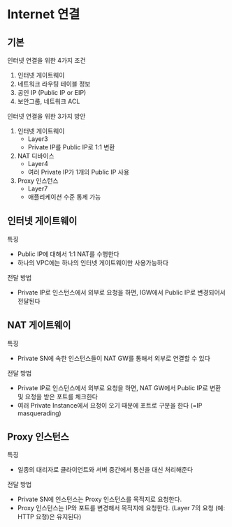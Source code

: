 # Internet 연결
## 기본
인터넷 연결을 위한 4가지 조건
1. 인터넷 게이트웨이
2. 네트워크 라우팅 테이블 정보
3. 공인 IP (Public IP or EIP)
4. 보안그룹, 네트워크 ACL

인터넷 연결을 위한 3가지 방안
1. 인터넷 게이트웨이
   - Layer3
   - Private IP를 Public IP로 1:1 변환
2. NAT 디바이스
   - Layer4
   - 여러 Private IP가 1개의 Public IP 사용
3. Proxy 인스턴스
   - Layer7
   - 애플리케이션 수준 통제 가능

## 인터넷 게이트웨이
특징
- Public IP에 대해서 1:1 NAT를 수행한다
- 하나의 VPC에는 하나의 인터넷 게이트웨이만 사용가능하다

전달 방법
- Private IP로 인스턴스에서 외부로 요청을 하면, IGW에서 Public IP로 변경되어서 전달된다

## NAT 게이트웨이
특징
- Private SN에 속한 인스턴스들이 NAT GW를 통해서 외부로 연결할 수 있다

전달 방법
- Private IP로 인스턴스에서 외부로 요청을 하면, NAT GW에서 Public IP로 변환 및 요청을 받은 포트를 체크한다
- 여러 Private Instance에서 요청이 오기 때문에 포트로 구분을 한다 (=IP masquerading)

## Proxy 인스턴스
특징
- 일종의 대리자로 클라이언트와 서버 중간에서 통신을 대신 처리해준다

전달 방법
- Private SN에 인스턴스는 Proxy 인스턴스를 목적지로 요청한다.
- Proxy 인스턴스는 IP와 포트를 변경해서 목적지에 요청한다. (Layer 7의 요청 (예: HTTP 요청)은 유지된다)
